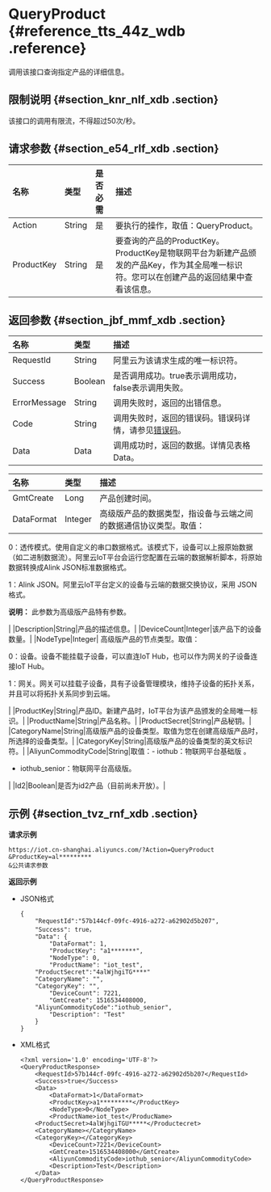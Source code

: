 # QueryProduct {#reference_tts_44z_wdb .reference}

调用该接口查询指定产品的详细信息。

## 限制说明 {#section_knr_nlf_xdb .section}

该接口的调用有限流，不得超过50次/秒。

## 请求参数 {#section_e54_rlf_xdb .section}

|名称|类型|是否必需|描述|
|:-|:-|:---|:-|
|Action|String|是|要执行的操作，取值：QueryProduct。|
|ProductKey|String|是|要查询的产品的ProductKey。ProductKey是物联网平台为新建产品颁发的产品Key，作为其全局唯一标识符。您可以在创建产品的返回结果中查看该信息。|

## 返回参数 {#section_jbf_mmf_xdb .section}

|名称|类型|描述|
|:-|:-|:-|
|RequestId|String|阿里云为该请求生成的唯一标识符。|
|Success|Boolean|是否调用成功。true表示调用成功，false表示调用失败。|
|ErrorMessage|String|调用失败时，返回的出错信息。|
|Code|String|调用失败时，返回的错误码。错误码详情，请参见[错误码](intl.zh-CN/云端开发指南/云端API参考/错误码.md#)。|
|Data|Data|调用成功时，返回的数据。详情见表格Data。|

|名称|类型|描述|
|:-|:-|:-|
|GmtCreate|Long|产品创建时间。|
|DataFormat|Integer| 高级版产品的数据类型，指设备与云端之间的数据通信协议类型。取值：

 0：透传模式。使用自定义的串口数据格式。该模式下，设备可以上报原始数据（如二进制数据流）。阿里云IoT平台会运行您配置在云端的数据解析脚本，将原始数据转换成Alink JSON标准数据格式。

 1：Alink JSON。阿里云IoT平台定义的设备与云端的数据交换协议，采用 JSON 格式。

 **说明：** 此参数为高级版产品特有参数。

 |
|Description|String|产品的描述信息。|
|DeviceCount|Integer|该产品下的设备数量。|
|NodeType|Integer| 高级版产品的节点类型。取值：

 0：设备。设备不能挂载子设备，可以直连IoT Hub，也可以作为网关的子设备连接IoT Hub。

 1：网关。网关可以挂载子设备，具有子设备管理模块，维持子设备的拓扑关系，并且可以将拓扑关系同步到云端。

 |
|ProductKey|String|产品ID。新建产品时，IoT平台为该产品颁发的全局唯一标识。|
|ProductName|String|产品名称。|
|ProductSecret|String|产品秘钥。|
|CategoryName|String|高级版产品的设备类型。取值为您在创建高级版产品时，所选择的设备类型。|
|CategoryKey|String|高级版产品的设备类型的英文标识符。|
|AliyunCommodityCode|String|取值：-   iothub：物联网平台基础版 。
-   iothub\_senior：物联网平台高级版。

|
|Id2|Boolean|是否为id2产品（目前尚未开放）。|

## 示例 {#section_tvz_rnf_xdb .section}

**请求示例**

```
https://iot.cn-shanghai.aliyuncs.com/?Action=QueryProduct
&ProductKey=al*********
&公共请求参数
```

**返回示例**

-   JSON格式

    ```
    {
        "RequestId":"57b144cf-09fc-4916-a272-a62902d5b207",
        "Success": true，
        "Data": {
            "DataFormat": 1,
            "ProductKey": "a1*******",
            "NodeType": 0,
            "ProductName": "iot_test",
    	"ProductSecret":"4alWjhgiTG****"
    	"CategoryName": "",
    	"CategoryKey": "",
            "DeviceCount": 7221,
            "GmtCreate": 1516534408000,
    	"AliyunCommodityCode":"iothub_senior",
            "Description": "Test"
        }
    }
    ```

-   XML格式

    ```
    <?xml version='1.0' encoding='UTF-8'?>
    <QueryProductResponse>
        <RequestId>57b144cf-09fc-4916-a272-a62902d5b207</RequestId>
        <Success>true</Success>
        <Data>
            <DataFormat>1</DataFormat>
            <ProductKey>a1*********</ProductKey>
            <NodeType>0</NodeType>
            <ProductName>iot_test</ProducName>
    	<ProductSecret>4alWjhgiTGU*****</Productecret>
    	<CategoryName></CategryName>
    	<CategoryKey></CategoryKey>
            <DeviceCount>7221</DeviceCount>
            <GmtCreate>1516534408000</GmtCreate>
            <AliyunCommodityCode>iothub_senior</AliyunCommodityCode>
            <Description>Test</Description>
        </Data>
    </QueryProductResponse>
    ```


